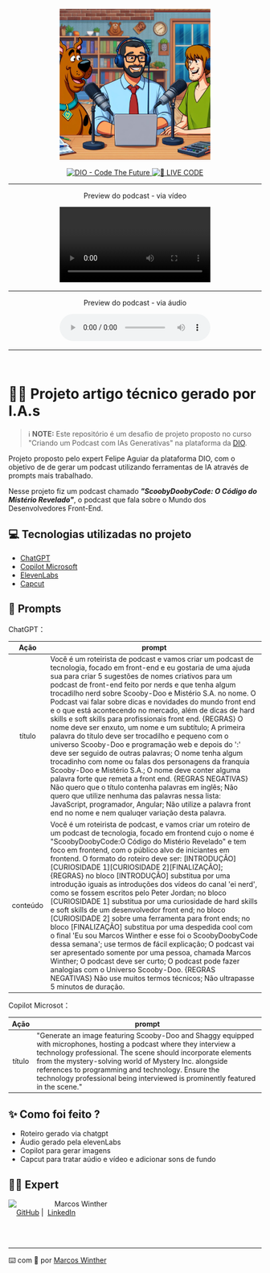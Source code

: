 <p align="center">
   <img 
      src="./assets/cover.jpg"
      width="300"
   />
</p>

<p align="center">
   <a href="https://dio.me/">
      <img 
         src="https://img.shields.io/badge/DIO-Code_The_Future-28DA77?logo=youtube" 
         alt="DIO - Code The Future">
   </a>
   <a href="https://dio.me/">
   <img 
      src="https://img.shields.io/badge/🔴_LIVE_CODE-FF5E72" 
      alt="🔴 LIVE CODE">
   </a>
</p>

-------

<p align="center">
    Preview do podcast - via vídeo
</p>

<div align="center">
   <video src="./output/podcast_ScoobyDoobyCode.mp4" controls title="Podcast ScoobyDoobyCode - vídeo"></video>
</div>

-------

<p align="center">
    Preview do podcast - via áudio
</p>

<div align="center">
    <audio src="./output/podcast_ScoobyDoobyCode.mp3" controls title="Podcast ScoobyDoobyCode - áudio"></audio>
</div>

-------
<br>

# 👨‍💻 Projeto artigo técnico gerado por I.A.s


 > ℹ️ **NOTE:** Este repositório é um desafio de projeto proposto no curso "Criando um Podcast com IAs Generativas" na plataforma da [DIO](https://dio.me).

Projeto proposto pelo expert Felipe Aguiar da plataforma DIO, com o objetivo de  de gerar um podcast utilizando ferramentas de IA através de prompts mais trabalhado.

Nesse projeto fiz um podcast chamado <b><i>"ScoobyDoobyCode: O Código do Mistério Revelado"</i></b>, o podcast que fala sobre o Mundo dos Desenvolvedores Front-End.

## 💻 Tecnologias utilizadas no projeto

- [ChatGPT](https://chat.openai.com/) 
- [Copilot Microsoft](https://copilot.microsoft.com/)
- [ElevenLabs](https://beta.elevenlabs.io/)
- [Capcut](https://www.capcut.com/pt-br/)

## 🧠 Prompts


ChatGPT：

|   Ação   | prompt                                                                                                                                                                                                                                                                         |
| :------: | ------------------------------------------------------------------------------------------------------------------------------------------------------------------------------------------------------------------------------------------------------------------------------ |
|  título  | Você é um roteirista de podcast e vamos criar um podcast de tecnologia, focado em front-end e eu gostaria de uma ajuda sua para criar 5 sugestões de nomes criativos para um podcast de front-end feito por nerds e que tenha algum trocadilho nerd sobre Scooby-Doo e Mistério S.A. no nome. O Podcast vai falar sobre dicas e novidades do mundo front end e o que está acontecendo no mercado, além de dicas de hard skills e soft skills para profissionais front end. {REGRAS} O nome deve ser enxuto, um nome e um subtítulo; A primeira palavra do título deve ser trocadilho e pequeno com o universo Scooby-Doo e programação web e depois do ':' deve ser seguido de outras palavras; O nome tenha algum trocadinho com nome ou falas dos personagens da franquia Scooby-Doo e Mistério S.A.; O nome deve conter alguma palavra forte que remeta a front end. {REGRAS NEGATIVAS} Não quero que o título contenha palavras em inglês; Não quero que utilize nenhuma das palavras nessa lista: JavaScript, programador, Angular; Não utilize a palavra front end no nome e nem qualuqer variação desta palavra.                                                        |
| conteúdo | Você é um roteirista de podcast, e vamos criar um  roteiro de um podcast de tecnologia, focado em frontend cujo o nome é "ScoobyDoobyCode:O Código do Mistério Revelado" e tem foco em frontend,  com o público alvo de iniciantes em frontend. O formato do roteiro deve ser: [INTRODUÇÃO][CURIOSIDADE 1][CURIOSIDADE 2][FINALIZAÇÃO]; {REGRAS} no bloco [INTRODUÇÃO] substitua por uma introdução iguais as introduções dos vídeos do canal 'ei nerd', como se fossem escritos pelo Peter Jordan; no bloco [CURIOSIDADE 1] substitua por uma curiosidade de hard skills e soft skills de um desenvolvedor front end; no bloco [CURIOSIDADE 2] sobre uma ferramenta para front ends; no bloco [FINALIZAÇÃO] substitua por uma despedida cool com o final 'Eu sou Marcos Winther e esse foi o ScoobyDoobyCode dessa semana'; use termos de fácil explicação; O podcast vai ser apresentado somente por uma pessoa, chamada Marcos Winther; O podcast deve ser curto; O podcast pode fazer analogias com o Universo Scooby-Doo. {REGRAS NEGATIVAS} Não use muitos termos técnicos; Não ultrapasse 5 minutos de duração. |


Copilot Microsot：

|  Ação  | prompt                                                                                 |
| :----: | -------------------------------------------------------------------------------------- |
| título | "Generate an image featuring Scooby-Doo and Shaggy equipped with microphones, hosting a podcast where they interview a technology professional. The scene should incorporate elements from the mystery-solving world of Mystery Inc. alongside references to programming and technology. Ensure the technology professional being interviewed is prominently featured in the scene." |

## ✨ Como foi feito ?

- Roteiro gerado via chatgpt
- Áudio gerado pela elevenLabs
- Copilot para gerar imagens
- Capcut para tratar aúdio e vídeo e adicionar sons de fundo

## 👨‍💻 Expert

<p>
   <img 
      align=left 
      margin=10 
      width=80 
      src="https://avatars.githubusercontent.com/u/44624583?v=4"
   />
   <p>&nbsp&nbsp&nbspMarcos Winther<br>
    &nbsp&nbsp&nbsp
    <a href="https://github.com/MarcosWinther">
    GitHub</a>&nbsp;|&nbsp;
    <a href="https://www.linkedin.com/in/marcoswinthersilva/">LinkedIn</a>
   </p>
</p>
<br/><br/>

---

⌨️ com 💜 por [Marcos Winther](https://github.com/MarcosWinther)
